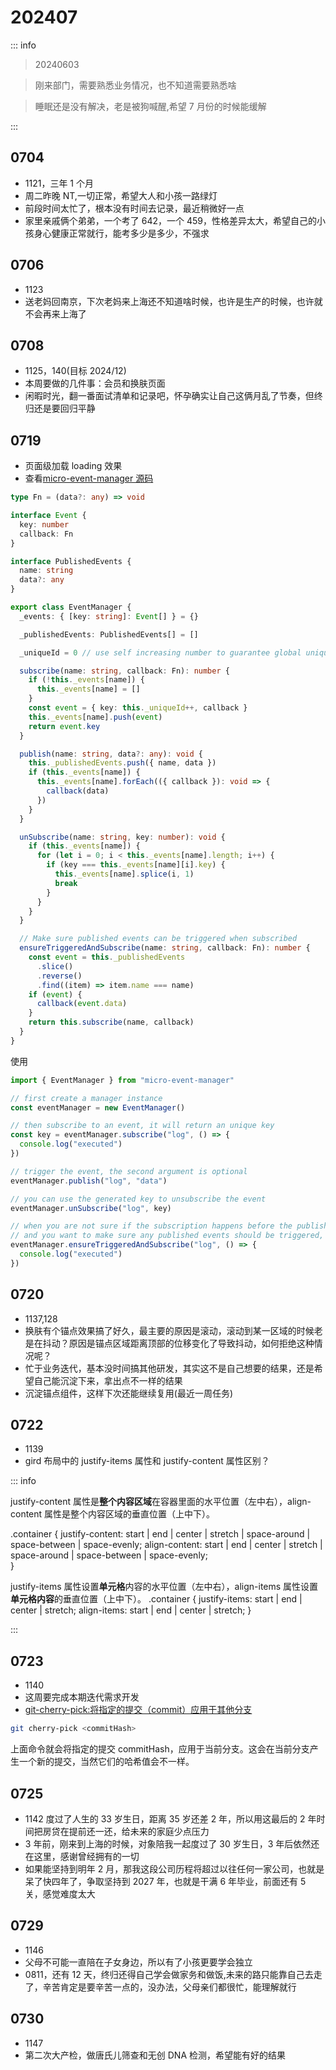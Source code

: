 # 202407

::: info

> 20240603

> 刚来部门，需要熟悉业务情况，也不知道需要熟悉啥

> 睡眠还是没有解决，老是被狗喊醒,希望 7 月份的时候能缓解

:::

## 0704

- 1121，三年 1 个月
- 周二昨晚 NT,一切正常，希望大人和小孩一路绿灯
- 前段时间太忙了，根本没有时间去记录，最近稍微好一点
- 家里亲戚俩个弟弟，一个考了 642，一个 459，性格差异太大，希望自己的小孩身心健康正常就行，能考多少是多少，不强求

## 0706

- 1123
- 送老妈回南京，下次老妈来上海还不知道啥时候，也许是生产的时候，也许就不会再来上海了

## 0708

- 1125，140(目标 2024/12)
- 本周要做的几件事：会员和换肤页面
- 闲暇时光，翻一番面试清单和记录吧，怀孕确实让自己这俩月乱了节奏，但终归还是要回归平静

## 0719

- 页面级加载 loading 效果
- 查看[micro-event-manager 源码](https://github.com/xinkule/micro-event-manager#readme)

```ts
type Fn = (data?: any) => void

interface Event {
  key: number
  callback: Fn
}

interface PublishedEvents {
  name: string
  data?: any
}

export class EventManager {
  _events: { [key: string]: Event[] } = {}

  _publishedEvents: PublishedEvents[] = []

  _uniqueId = 0 // use self increasing number to guarantee global uniqueness

  subscribe(name: string, callback: Fn): number {
    if (!this._events[name]) {
      this._events[name] = []
    }
    const event = { key: this._uniqueId++, callback }
    this._events[name].push(event)
    return event.key
  }

  publish(name: string, data?: any): void {
    this._publishedEvents.push({ name, data })
    if (this._events[name]) {
      this._events[name].forEach(({ callback }): void => {
        callback(data)
      })
    }
  }

  unSubscribe(name: string, key: number): void {
    if (this._events[name]) {
      for (let i = 0; i < this._events[name].length; i++) {
        if (key === this._events[name][i].key) {
          this._events[name].splice(i, 1)
          break
        }
      }
    }
  }

  // Make sure published events can be triggered when subscribed
  ensureTriggeredAndSubscribe(name: string, callback: Fn): number {
    const event = this._publishedEvents
      .slice()
      .reverse()
      .find((item) => item.name === name)
    if (event) {
      callback(event.data)
    }
    return this.subscribe(name, callback)
  }
}
```

使用

```ts
import { EventManager } from "micro-event-manager"

// first create a manager instance
const eventManager = new EventManager()

// then subscribe to an event, it will return an unique key
const key = eventManager.subscribe("log", () => {
  console.log("executed")
})

// trigger the event, the second argument is optional
eventManager.publish("log", "data")

// you can use the generated key to unsubscribe the event
eventManager.unSubscribe("log", key)

// when you are not sure if the subscription happens before the publishment
// and you want to make sure any published events should be triggered, you can use this function to subscribe
eventManager.ensureTriggeredAndSubscribe("log", () => {
  console.log("executed")
})
```

## 0720

- 1137,128
- 换肤有个锚点效果搞了好久，最主要的原因是滚动，滚动到某一区域的时候老是在抖动？原因是锚点区域距离顶部的位移变化了导致抖动，如何拒绝这种情况呢？
- 忙于业务迭代，基本没时间搞其他研发，其实这不是自己想要的结果，还是希望自己能沉淀下来，拿出点不一样的结果
- 沉淀锚点组件，这样下次还能继续复用(最近一周任务)

## 0722

- 1139
- gird 布局中的 justify-items 属性和 justify-content 属性区别？

::: info

justify-content 属性是**整个内容区域**在容器里面的水平位置（左中右），align-content 属性是整个内容区域的垂直位置（上中下）。

.container {
justify-content: start | end | center | stretch | space-around | space-between | space-evenly;
align-content: start | end | center | stretch | space-around | space-between | space-evenly;  
}

justify-items 属性设置**单元格**内容的水平位置（左中右），align-items 属性设置**单元格内容**的垂直位置（上中下）。
.container {
justify-items: start | end | center | stretch;
align-items: start | end | center | stretch;
}

:::

## 0723

- 1140
- 这周要完成本期迭代需求开发
- [git-cherry-pick:将指定的提交（commit）应用于其他分支](https://www.ruanyifeng.com/blog/2020/04/git-cherry-pick.html)

```sh
git cherry-pick <commitHash>
```

上面命令就会将指定的提交 commitHash，应用于当前分支。这会在当前分支产生一个新的提交，当然它们的哈希值会不一样。

## 0725

- 1142 度过了人生的 33 岁生日，距离 35 岁还差 2 年，所以用这最后的 2 年时间把房贷在提前还一还，给未来的家庭少点压力
- 3 年前，刚来到上海的时候，对象陪我一起度过了 30 岁生日，3 年后依然还在这里，感谢曾经拥有的一切
- 如果能坚持到明年 2 月，那我这段公司历程将超过以往任何一家公司，也就是呆了快四年了，争取坚持到 2027 年，也就是干满 6 年毕业，前面还有 5 关，感觉难度太大

## 0729

- 1146
- 父母不可能一直陪在子女身边，所以有了小孩更要学会独立
- 0811，还有 12 天，终归还得自己学会做家务和做饭,未来的路只能靠自己去走了，辛苦肯定是要辛苦一点的，没办法，父母亲们都很忙，能理解就行

## 0730

- 1147
- 第二次大产检，做唐氏儿筛查和无创 DNA 检测，希望能有好的结果
